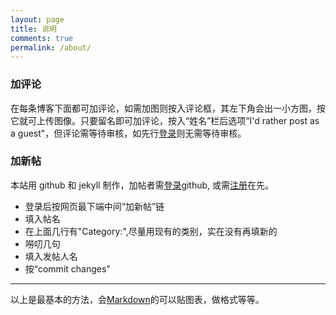 ```yaml
---
layout: page
title: 说明
comments: true
permalink: /about/
---
```


### 加评论
在每条博客下面都可加评论，如需加图则按入评论框，其左下角会出一小方图，按它就可上传图像。只要留名即可加评论，按入“姓名”栏后选项“I'd rather post as a guest"，但评论需等待审核，如先行[登录](https://disqus.com/profile/login/)则无需等待审核。

### 加新帖
本站用 github 和 jekyll 制作，加帖者需[登录](https://github.com/login)github, 或需[注册](https://github.com/join)在先。
* 登录后按网页最下端中间“加新帖”链  
* 填入帖名  
* 在上面几行有"Category:",尽量用现有的类别，实在没有再填新的  
* 嘮叨几句  
* 填入发帖人名  
* 按“commit changes"  

-------
以上是最基本的方法，会[Markdown](http://www.jianshu.com/p/q81RER)的可以贴图表，做格式等等。

